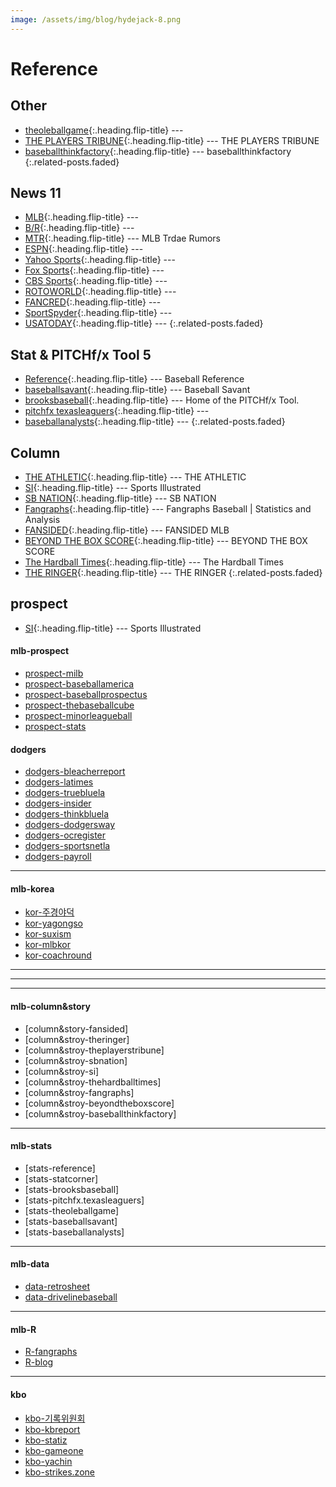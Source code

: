 ```yaml
---
image: /assets/img/blog/hydejack-8.png
---
```


# Reference

## Other
* [theoleballgame]{:.heading.flip-title} ---
* [THE PLAYERS TRIBUNE]{:.heading.flip-title} --- THE PLAYERS TRIBUNE
* [baseballthinkfactory]{:.heading.flip-title} --- baseballthinkfactory
{:.related-posts.faded}

[theoleballgame]: http://www.theoleballgame.com
[THE PLAYERS TRIBUNE]: https://www.theplayerstribune.com/en-us/sports/baseball
[baseballthinkfactory]: http://www.baseballthinkfactory.org/

## News 11
* [MLB]{:.heading.flip-title} ---
* [B/R]{:.heading.flip-title} ---
* [MTR]{:.heading.flip-title} --- MLB Trdae Rumors
* [ESPN]{:.heading.flip-title} ---
* [Yahoo Sports]{:.heading.flip-title} ---
* [Fox Sports]{:.heading.flip-title} ---
* [CBS Sports]{:.heading.flip-title} ---
* [ROTOWORLD]{:.heading.flip-title} ---
* [FANCRED]{:.heading.flip-title} ---
* [SportSpyder]{:.heading.flip-title} ---
* [USATODAY]{:.heading.flip-title} ---
{:.related-posts.faded}

[MLB]: https://www.mlb.com/
[B/R]: http://bleacherreport.com/mlb
[MTR]: https://www.mlbtraderumors.com/
[ESPN]: http://www.espn.com/mlb/
[Yahoo Sports]: https://sports.yahoo.com/mlb/
[Fox Sports]: http://www.foxsports.com/mlb
[Cbs Sports]: https://www.cbssports.com/mlb/
[rotoworld]: http://www.rotoworld.com/sports/mlb/baseball?ls=roto:mlb:gnav
[fancred]: https://fancredsports.com/Categories/baseball
[SportSpyder]: http://sportspyder.com/sports/mlb/news
[usatoday]: https://www.usatoday.com/sports/mlb/

## Stat & PITCHf/x Tool 5
* [Reference]{:.heading.flip-title} --- Baseball Reference
* [baseballsavant]{:.heading.flip-title} --- Baseball Savant
* [brooksbaseball]{:.heading.flip-title} --- Home of the PITCHf/x Tool.
* [pitchfx texasleaguers]{:.heading.flip-title} ---
* [baseballanalysts]{:.heading.flip-title} ---
{:.related-posts.faded}

[reference]: http://www.baseball-reference.com/
[brooksbaseball]: http://www.brooksbaseball.net
[pitchfx texasleaguers]: http://pitchfx.texasleaguers.com/
[baseballsavant]: https://baseballsavant.mlb.com/about
[baseballanalysts]: http://baseballanalysts.com/archives/fx_visualizatio_1/

## Column
* [THE ATHLETIC]{:.heading.flip-title} --- THE ATHLETIC
* [SI]{:.heading.flip-title} --- Sports Illustrated
* [SB NATION]{:.heading.flip-title} --- SB NATION
* [Fangraphs]{:.heading.flip-title} --- Fangraphs Baseball | Statistics and Analysis
* [FANSIDED]{:.heading.flip-title} --- FANSIDED MLB
* [BEYOND THE BOX SCORE]{:.heading.flip-title} --- BEYOND THE BOX SCORE
* [The Hardball Times]{:.heading.flip-title} --- The Hardball Times
* [THE RINGER]{:.heading.flip-title} --- THE RINGER
{:.related-posts.faded}

[THE ATHLETIC]: https://theathletic.com/
[SI]: https://www.si.com/mlb
[SB NATION]: https://www.sbnation.com/mlb
[Fangraphs]: https://www.fangraphs.com/
[FANSIDED]: https://fansided.com/mlb/
[BEYOND THE BOX SCORE]: https://www.beyondtheboxscore.com/
[The Hardball Times]: https://tht.fangraphs.com/
[THE RINGER]: https://www.theringer.com/mlb

## prospect
* [SI]{:.heading.flip-title} --- Sports Illustrated

#### mlb-prospect
* [prospect-milb]
* [prospect-baseballamerica]
* [prospect-baseballprospectus]
* [prospect-thebaseballcube]
* [prospect-minorleagueball]
* [prospect-stats]

[prospect-milb]: https://www.milb.com/
[prospect-baseballamerica]: https://www.baseballamerica.com/
[prospect-baseballprospectus]: https://www.baseballprospectus.com
[prospect-thebaseballcube]: http://www.thebaseballcube.com/prospects/
[prospect-minorleagueball]: https://www.minorleagueball.com/
[prospect-stats]: https://www.mlb.com/prospects/stats

#### dodgers
* [dodgers-bleacherreport]
* [dodgers-latimes]
* [dodgers-truebluela]
* [dodgers-insider]
* [dodgers-thinkbluela]
* [dodgers-dodgersway]
* [dodgers-ocregister]
* [dodgers-sportsnetla]
* [dodgers-payroll]

---

#### mlb-korea
* [kor-주경야덕]
* [kor-yagongso]
* [kor-suxism]
* [kor-mlbkor]
* [kor-coachround]

---


---



---

#### mlb-column&story
* [column&story-fansided]
* [column&stroy-theringer]
* [column&stroy-theplayerstribune]
* [column&stroy-sbnation]
* [column&stroy-si]
* [column&stroy-thehardballtimes]
* [column&stroy-fangraphs]
* [column&stroy-beyondtheboxscore]
* [column&stroy-baseballthinkfactory]

---

#### mlb-stats
* [stats-reference]
* [stats-statcorner]
* [stats-brooksbaseball]
* [stats-pitchfx.texasleaguers]
* [stats-theoleballgame]
* [stats-baseballsavant]
* [stats-baseballanalysts]

---

#### mlb-data
* [data-retrosheet]
* [data-drivelinebaseball]

---

#### mlb-R
* [R-fangraphs]
* [R-blog]

---

#### kbo
* [kbo-기록위원회]
* [kbo-kbreport]
* [kbo-statiz]
* [kbo-gameone]
* [kbo-yachin]
* [kbo-strikes.zone]


[dodgers-bleacherreport]: https://bleacherreport.com/los-angeles-dodgers
[dodgers-latimes]: https://www.latimes.com/sports/dodgers
[dodgers-truebluela]: https://www.truebluela.com/
[dodgers-insider]: https://dodgers.mlblogs.com/
[dodgers-thinkbluela]: http://www.thinkbluela.com/
[dodgers-dodgersway]: https://dodgersway.com/
[dodgers-ocregister]: https://www.ocregister.com/sports/mlb/los-angeles-dodgers/
[dodgers-sportsnetla]: http://www.sportsnetla.com
[dodgers-payroll]: https://www.spotrac.com/mlb/los-angeles-dodgers/payroll/

[kor-주경야덕]: https://post.naver.com/my.nhn?memberNo=25448623
[kor-yagongso]: http://www.yagongso.com/
[kor-suxism]: http://suxism.com/
[kor-mlbkor]: http://mlb.mbcsportsplus.com/#07D0
[kor-coachround]: http://coachround.com/
[kor-kini's Sportugese]: https://kini.kr/





[data-retrosheet]: https://www.retrosheet.org/game.html
[data-drivelinebaseball]: https://www.drivelinebaseball.com/

[R-fangraphs]: https://tht.fangraphs.com/tht-live/importing-data-into-r/
[R-blog]: https://cinema4dr12.tistory.com/1061?category=675738

[kbo-기록위원회]: https://www.koreabaseball.com/About/Committee/RecordRaw.aspx#n103
[kbo-kbreport]: http://www.kbreport.com/main
[kbo-statiz]: http://www.statiz.co.kr/main.php
[kbo-gameone]: http://www.gameone.kr/
[kbo-yachin]: https://yachin.co.kr/
[kbo-strikes.zone]: https://strikes.zone/
